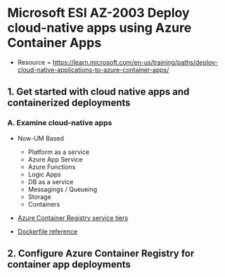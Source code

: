 # Microsoft ESI AZ-2003 Deploy cloud-native apps using Azure Container Apps

* Resource = https://learn.microsoft.com/en-us/training/paths/deploy-cloud-native-applications-to-azure-container-apps/

## 1. Get started with cloud native apps and containerized deployments

### A. Examine cloud-native apps

* Now-UM Based
  - Platform as a service
  - Azure App Service
  - Azure Functions
  - Logic Apps
  - DB as a service
  - Messagings / Queueing
  - Storage
  - Containers

* [Azure Container Registry service tiers](https://learn.microsoft.com/en-us/azure/container-registry/container-registry-skus)
* [Dockerfile reference](https://docs.docker.com/reference/dockerfile/)

## 2. Configure Azure Container Registry for container app deployments
